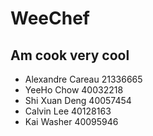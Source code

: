 # WeeChef
## Am cook very cool

- Alexandre Careau 21336665
- YeeHo Chow 40032218
- Shi Xuan Deng 40057454
- Calvin Lee 40128163
- Kai Washer 40095946
